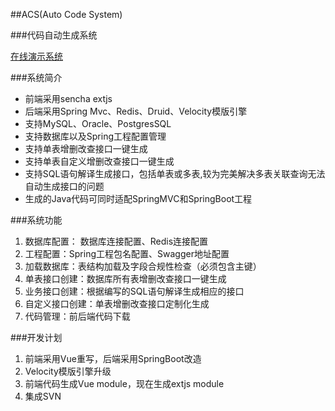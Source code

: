 ##ACS(Auto Code System)

###代码自动生成系统

[在线演示系统](http://114.116.231.97:8080/acsweb/#projectmanager)

###系统简介

* 前端采用sencha extjs
* 后端采用Spring Mvc、Redis、Druid、Velocity模版引擎
* 支持MySQL、Oracle、PostgresSQL
* 支持数据库以及Spring工程配置管理
* 支持单表增删改查接口一键生成
* 支持单表自定义增删改查接口一键生成
* 支持SQL语句解译生成接口，包括单表或多表,较为完美解决多表关联查询无法自动生成接口的问题
* 生成的Java代码可同时适配SpringMVC和SpringBoot工程

###系统功能

1. 数据库配置： 数据库连接配置、Redis连接配置
2. 工程配置：Spring工程包名配置、Swagger地址配置
3. 加载数据库：表结构加载及字段合规性检查（必须包含主键）
4. 单表接口创建：数据库所有表增删改查接口一键生成
5. 业务接口创建：根据编写的SQL语句解译生成相应的接口
6. 自定义接口创建：单表增删改查接口定制化生成
7. 代码管理：前后端代码下载

###开发计划
1. 前端采用Vue重写，后端采用SpringBoot改造
2. Velocity模版引擎升级
3. 前端代码生成Vue module，现在生成extjs module
4. 集成SVN

